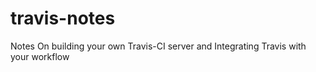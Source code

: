 travis-notes
============

Notes On building your own Travis-CI server and Integrating Travis with your workflow


